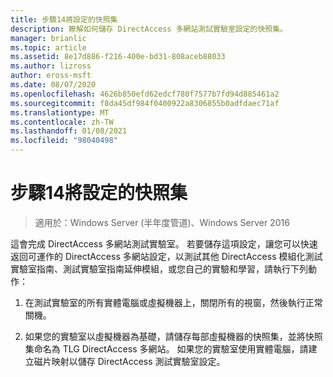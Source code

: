 ```yaml
---
title: 步驟14將設定的快照集
description: 瞭解如何儲存 DirectAccess 多網站測試實驗室設定的快照集。
manager: brianlic
ms.topic: article
ms.assetid: 8e17d886-f216-400e-bd31-808aceb88033
ms.author: lizross
author: eross-msft
ms.date: 08/07/2020
ms.openlocfilehash: 4626b850efd62edcf780f7577b7fd94d885461a2
ms.sourcegitcommit: f8da45df984f0400922a8306855b0adfdaec71af
ms.translationtype: MT
ms.contentlocale: zh-TW
ms.lasthandoff: 01/08/2021
ms.locfileid: "98040498"
---
```

# <a name="step-14-snapshot-the-configuration"></a>步驟14將設定的快照集

>適用於：Windows Server (半年度管道)、Windows Server 2016

這會完成 DirectAccess 多網站測試實驗室。 若要儲存這項設定，讓您可以快速返回可運作的 DirectAccess 多網站設定，以測試其他 DirectAccess 模組化測試實驗室指南、測試實驗室指南延伸模組，或您自己的實驗和學習，請執行下列動作：

1.  在測試實驗室的所有實體電腦或虛擬機器上，關閉所有的視窗，然後執行正常關機。

2.  如果您的實驗室以虛擬機器為基礎，請儲存每部虛擬機器的快照集，並將快照集命名為 TLG DirectAccess 多網站。 如果您的實驗室使用實體電腦，請建立磁片映射以儲存 DirectAccess 測試實驗室設定。



